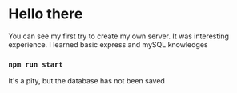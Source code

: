 # Hello there

You can see my first try to create my own server. It was interesting experience.
I learned basic express and mySQL knowledges

### `npm run start`

It's a pity, but the database has not been saved